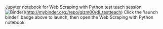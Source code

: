 Jupyter notebook for Web Scraping with Python test teach session  
![Binder](http://mybinder.org/badge.svg)](http://mybinder.org:/repo/gizm00/di_testteach)
Click the 'launch binder' badge above to launch, then open the Web Scraping with Python notebook  
